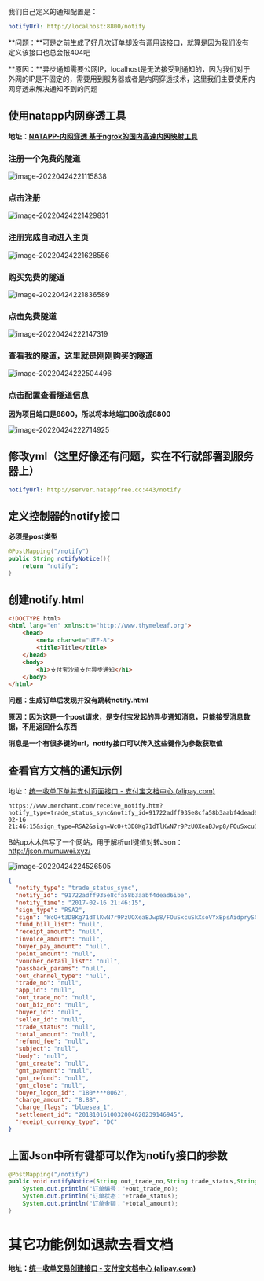 我们自己定义的通知配置是：

```yml
notifyUrl: http://localhost:8800/notify
```

**问题：**可是之前生成了好几次订单却没有调用该接口，就算是因为我们没有定义该接口也总会报404吧

**原因：**异步通知需要公网IP，localhost是无法接受到通知的，因为我们对于外网的IP是不固定的，需要用到服务器或者是内网穿透技术，这里我们主要使用内网穿透来解决通知不到的问题



## 使用natapp内网穿透工具

**地址：[NATAPP-内网穿透 基于ngrok的国内高速内网映射工具](https://natapp.cn/)**

### 注册一个免费的隧道

![image-20220424221115838](35.png)

### 点击注册

![image-20220424221429831](36.png)

### 注册完成自动进入主页

![image-20220424221628556](37.png)

### 购买免费的隧道

![image-20220424221836589](38.png)

### 点击免费隧道

![image-20220424222147319](39.png)

### 查看我的隧道，这里就是刚刚购买的隧道

![image-20220424222504496](40.png)

### 点击配置查看隧道信息

**因为项目端口是8800，所以将本地端口80改成8800**

![image-20220424222714925](41.png)

## 修改yml（这里好像还有问题，实在不行就部署到服务器上）

```yml
notifyUrl: http://server.natappfree.cc:443/notify
```

## 定义控制器的notify接口

**必须是post类型**

```java
@PostMapping("/notify")
public String notifyNotice(){
    return "notify";
}
```

## 创建notify.html

```html
<!DOCTYPE html>
<html lang="en" xmlns:th="http://www.thymeleaf.org">
    <head>
        <meta charset="UTF-8">
        <title>Title</title>
    </head>
    <body>
        <h1>支付宝沙箱支付异步通知</h1>
    </body>
</html>
```

**问题：生成订单后发现并没有跳转notify.html**

**原因：因为这是一个post请求，是支付宝发起的异步通知消息，只能接受消息数据，不用返回什么东西**

**消息是一个有很多键的url，notify接口可以传入这些键作为参数获取值**

## 查看官方文档的通知示例

地址：[统一收单下单并支付页面接口 - 支付宝文档中心 (alipay.com)](https://opendocs.alipay.com/open/028r8t?scene=22#触发通知示例_2)

```
https://www.merchant.com/receive_notify.htm?notify_type=trade_status_sync&notify_id=91722adff935e8cfa58b3aabf4dead6ibe&notify_time=2017-02-16 21:46:15&sign_type=RSA2&sign=WcO+t3D8Kg71dTlKwN7r9PzUOXeaBJwp8/FOuSxcuSkXsoVYxBpsAidprySCjHCjmaglNcjoKJQLJ28/Asl93joTW39FX6i07lXhnbPknezAlwmvPdnQuI01HZsZF9V1i6ggZjBiAd5lG8bZtTxZOJ87ub2i9GuJ3Nr/NUc9VeY=&fund_bill_list=null&receipt_amount=null&invoice_amount=null&buyer_pay_amount=null&point_amount=null&voucher_detail_list=null&passback_params=null&out_channel_type=null&trade_no=null&app_id=null&out_trade_no=null&out_biz_no=null&buyer_id=null&seller_id=null&trade_status=null&total_amount=null&refund_fee=null&subject=null&body=null&gmt_create=null&gmt_payment=null&gmt_refund=null&gmt_close=null&buyer_logon_id=180****0062&charge_amount=8.88&charge_flags=bluesea_1&settlement_id=2018101610032004620239146945&receipt_currency_type=DC
```

B站up木木伟写了一个网站，用于解析url键值对转Json：http://json.mumuwei.xyz/

![image-20220424224526505](42.png)

```json
{
  "notify_type": "trade_status_sync",
  "notify_id": "91722adff935e8cfa58b3aabf4dead6ibe",
  "notify_time": "2017-02-16 21:46:15",
  "sign_type": "RSA2",
  "sign": "WcO+t3D8Kg71dTlKwN7r9PzUOXeaBJwp8/FOuSxcuSkXsoVYxBpsAidprySCjHCjmaglNcjoKJQLJ28/Asl93joTW39FX6i07lXhnbPknezAlwmvPdnQuI01HZsZF9V1i6ggZjBiAd5lG8bZtTxZOJ87ub2i9GuJ3Nr/NUc9VeY",
  "fund_bill_list": "null",
  "receipt_amount": "null",
  "invoice_amount": "null",
  "buyer_pay_amount": "null",
  "point_amount": "null",
  "voucher_detail_list": "null",
  "passback_params": "null",
  "out_channel_type": "null",
  "trade_no": "null",
  "app_id": "null",
  "out_trade_no": "null",
  "out_biz_no": "null",
  "buyer_id": "null",
  "seller_id": "null",
  "trade_status": "null",
  "total_amount": "null",
  "refund_fee": "null",
  "subject": "null",
  "body": "null",
  "gmt_create": "null",
  "gmt_payment": "null",
  "gmt_refund": "null",
  "gmt_close": "null",
  "buyer_logon_id": "180****0062",
  "charge_amount": "8.88",
  "charge_flags": "bluesea_1",
  "settlement_id": "2018101610032004620239146945",
  "receipt_currency_type": "DC"
}
```

## 上面Json中所有键都可以作为notify接口的参数

```java
@PostMapping("/notify")
public void notifyNotice(String out_trade_no,String trade_status,String total_amount){
    System.out.println("订单编号："+out_trade_no);
    System.out.println("订单状态："+trade_status);
    System.out.println("订单金额："+total_amount);
}
```



# 其它功能例如退款去看文档

**地址：[统一收单交易创建接口 - 支付宝文档中心 (alipay.com)](https://opendocs.alipay.com/apis)**

